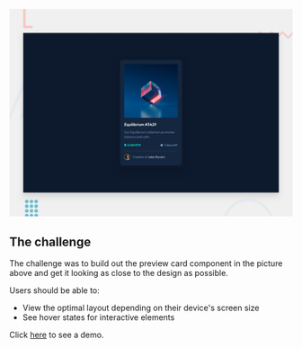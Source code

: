![Design preview for the NFT preview card component coding challenge](./design/desktop-preview.jpg)

## The challenge

The challenge was to build out the preview card component in the picture above and get it looking as close to the design as possible.

Users should be able to:

- View the optimal layout depending on their device's screen size
- See hover states for interactive elements

Click [here](https://britfred09.github.io/frontendmentor-nftcard/) to see a demo.
